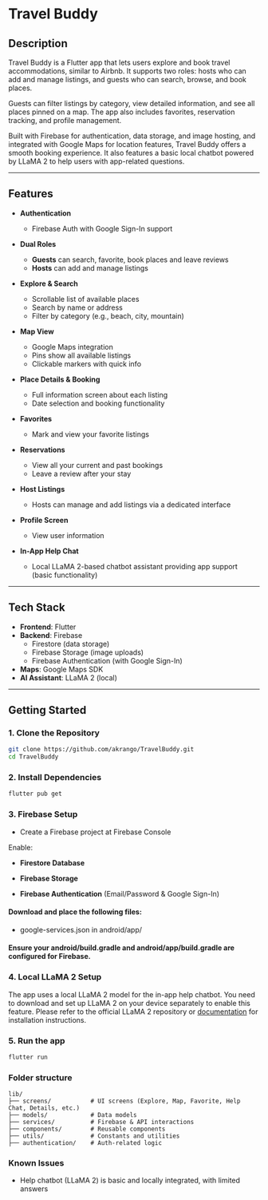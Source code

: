 # Travel Buddy

## Description
Travel Buddy is a Flutter app that lets users explore and book travel accommodations, similar to Airbnb. It supports two roles: hosts who can add and manage listings, and guests who can search, browse, and book places.

Guests can filter listings by category, view detailed information, and see all places pinned on a map. The app also includes favorites, reservation tracking, and profile management.

Built with Firebase for authentication, data storage, and image hosting, and integrated with Google Maps for location features, Travel Buddy offers a smooth booking experience. It also features a basic local chatbot powered by LLaMA 2 to help users with app-related questions.

---

## Features

- **Authentication**  
  - Firebase Auth with Google Sign-In support

- **Dual Roles**  
  - **Guests** can search, favorite, book places and leave reviews 
  - **Hosts** can add and manage listings

- **Explore & Search**  
  - Scrollable list of available places  
  - Search by name or address  
  - Filter by category (e.g., beach, city, mountain)

- **Map View**  
  - Google Maps integration  
  - Pins show all available listings  
  - Clickable markers with quick info

- **Place Details & Booking**  
  - Full information screen about each listing  
  - Date selection and booking functionality

- **Favorites**  
  - Mark and view your favorite listings

- **Reservations**  
  - View all your current and past bookings
  - Leave a review after your stay

- **Host Listings**  
  - Hosts can manage and add listings via a dedicated interface

- **Profile Screen**  
  - View user information

- **In-App Help Chat**  
  - Local LLaMA 2-based chatbot assistant providing app support (basic functionality)

---

## Tech Stack

- **Frontend**: Flutter  
- **Backend**: Firebase  
  - Firestore (data storage)  
  - Firebase Storage (image uploads)  
  - Firebase Authentication (with Google Sign-In)  
- **Maps**: Google Maps SDK  
- **AI Assistant**: LLaMA 2 (local)

---

## Getting Started

### 1. Clone the Repository
```bash
git clone https://github.com/akrango/TravelBuddy.git
cd TravelBuddy
```
### 2. Install Dependencies
```bash
flutter pub get
```
### 3. Firebase Setup
- Create a Firebase project at Firebase Console

Enable:

- **Firestore Database**

- **Firebase Storage**

- **Firebase Authentication** (Email/Password & Google Sign-In)


#### Download and place the following files:

- google-services.json in android/app/

#### Ensure your android/build.gradle and android/app/build.gradle are configured for Firebase.

### 4. Local LLaMA 2 Setup
The app uses a local LLaMA 2 model for the in-app help chatbot. You need to download and set up LLaMA 2 on your device separately to enable this feature. Please refer to the official LLaMA 2 repository or [documentation](https://ollama.com/download) for installation instructions.

### 5. Run the app
```bash
flutter run
```

### Folder structure
```
lib/
├── screens/           # UI screens (Explore, Map, Favorite, Help Chat, Details, etc.)
├── models/            # Data models
├── services/          # Firebase & API interactions
├── components/        # Reusable components
├── utils/             # Constants and utilities
├── authentication/    # Auth-related logic
```
### Known Issues
- Help chatbot (LLaMA 2) is basic and locally integrated, with limited answers

